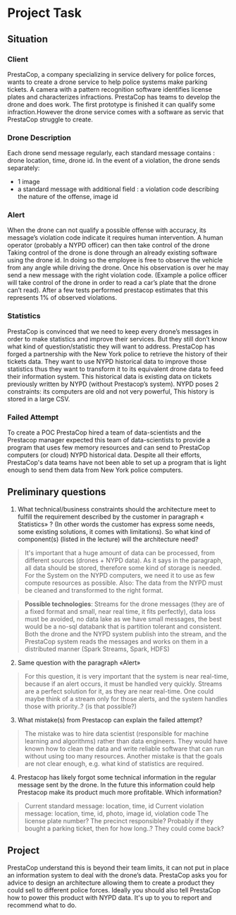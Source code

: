 # Project Task

## Situation

### Client
PrestaCop, a company specializing in service delivery for police forces, wants to create a drone service to help police systems make parking tickets.
A camera with a pattern recognition software identifies license plates and characterizes infractions.
PrestaCop has teams to develop the drone and does work. The first prototype is finished it can qualify some infraction.However the drone service comes with a software as servic that PrestaCop struggle to create.

### Drone Description
Each drone send message regularly, each standard message contains : drone location, time, drone id.
In the event of a violation, the drone sends separately:
* 1 image
* a standard message with additional field : a violation code describing the nature of the offense, image id

### Alert
When the drone can not qualify a possible offense with accuracy, its message’s violation code indicate it requires human intervention. A human operator (probably a NYPD officer) can then take control of the drone Taking control of the drone is done through an already existing software using the drone id.
In doing so the employee is free to observe the vehicle from any angle while driving the drone. Once his observation is over he may send a new message with the right violation code. (Example a police officer will take control of the drone in order to read a car’s plate that the drone can’t read).
After a few tests performed prestacop estimates that this represents 1% of observed violations.

### Statistics
PrestaCop is convinced that we need to keep every drone’s messages in order to make statistics and improve their services. But they still don’t know what kind of question/statistic they will want to address.
PrestaCop has forged a partnership with the New York police to retrieve the history of their tickets data. They want to use NYPD historical data to improve those statistics thus they want to transform it to its equivalent drone data to feed their information system. This historical data is existing data on tickets previously written by NYPD (without Prestacop’s system).
NYPD poses 2 constraints: its computers are old and not very powerful, This history is stored in a large CSV.

### Failed Attempt
To create a POC PrestaCop hired a team of data-scientists and the Prestacop manager expected this team of data-scientists to provide a program that uses few memory resources and can send to PrestaCop computers (or cloud) NYPD historical data.
Despite all their efforts, PrestaCop's data teams have not been able to set up a program that is light enough to send them data from New York police computers.


## Preliminary questions
1. What technical/business constraints should the architecture meet to fulfill the requirement described by the customer in paragraph «​Statistics» ​? (In other words the customer has express some needs, some existing solutions, it comes with limitations).
So what kind of component(s) (listed in the lecture) will the architecture need?
> It's important that a huge amount of data can be processed, from different sources (drones + NYPD data). As it says in the paragraph, all data should be stored, therefore some kind of storage is needed. For the System on the NYPD computers, we need it to use as few compute resources as possible. Also: The data from the NYPD must be cleaned and transformed to the right format.

> **Possible technologies**: Streams for the drone messages (they are of a fixed format and small, near real time, it fits perfectly), data loss must be avoided, no data lake as we have small messages, the best would be a no-sql databank that is partition tolerant and consistent. Both the drone and the NYPD system publish into the stream, and the PrestaCop system reads the messages and works on them in a distributed manner (Spark Streams, Spark, HDFS)

2. Same question with the paragraph «Alert»
> For this question, it is very important that the system is near real-time, because if an alert occurs, it must be handled very quickly. Streams are a perfect solution for it, as they are near real-time. One could maybe think of a stream only for those alerts, and the system handles those with priority..? (is that possible?)

3. What mistake(s) from Prestacop can explain the failed attempt?
> The mistake was to hire data scientist (responsible for machine learning and algorithms) rather than data engineers. They would have known how to clean the data and write reliable software that can run without using too many resources. Another mistake is that the goals are not clear enough, e.g. what kind of statistics are required.

4. Prestacop has likely forgot some technical information in the regular message sent
by the drone. In the future this information could help Prestacop make its product much more profitable. Which information?
> Current standard message: location, time, id
> Current violation message: location, time, id, photo, image id, violation code
> The license plate number?
> The precinct responsible?
> Probably if they bought a parking ticket, then for how long..? They could come back?

## Project
PrestaCop understand this is beyond their team limits, it can not put in place an information system to deal with the drone’s data. PrestaCop asks you for advice to design an architecture allowing them to create a product they could sell to different police forces. Ideally you should also tell PrestaCop how to power this product with NYPD data.
It's up to you to report and recommend what to do.

